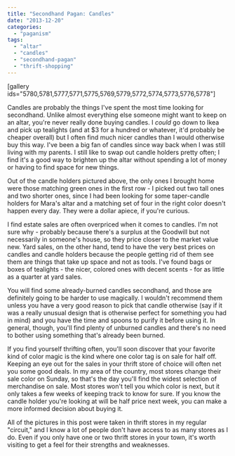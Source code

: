 ```yaml
---
title: "Secondhand Pagan: Candles"
date: "2013-12-20"
categories: 
  - "paganism"
tags: 
  - "altar"
  - "candles"
  - "secondhand-pagan"
  - "thrift-shopping"
---
```


\[gallery ids="5780,5781,5777,5771,5775,5769,5779,5772,5774,5773,5776,5778"\]

Candles are probably the things I've spent the most time looking for secondhand. Unlike almost everything else someone might want to keep on an altar, you're never really done buying candles. I _could_ go down to Ikea and pick up tealights (and at $3 for a hundred or whatever, it'd probably be cheaper overall) but I often find much nicer candles than I would otherwise buy this way. I've been a big fan of candles since way back when I was still living with my parents. I still like to swap out candle holders pretty often; I find it's a good way to brighten up the altar without spending a lot of money or having to find space for new things.

Out of the candle holders pictured above, the only ones I brought home were those matching green ones in the first row - I picked out two tall ones and two shorter ones, since I had been looking for some taper-candle holders for Mara's altar and a matching set of four in the right color doesn't happen every day. They were a dollar apiece, if you're curious.

I find estate sales are often overpriced when it comes to candles. I'm not sure why - probably because there's a surplus at the Goodwill but not necessarily in someone's house, so they price closer to the market value new. Yard sales, on the other hand, tend to have the very best prices on candles and candle holders because the people getting rid of them see them are things that take up space and not as tools. I've found bags or boxes of tealights - the nicer, colored ones with decent scents - for as little as a quarter at yard sales.

You will find some already-burned candles secondhand, and those are definitely going to be harder to use magically. I wouldn't recommend them unless you have a very good reason to pick that candle otherwise (say if it was a really unusual design that is otherwise perfect for something you had in mind) and you have the time and spoons to purify it before using it. In general, though, you'll find plenty of unburned candles and there's no need to bother using something that's already been burned.

If you find yourself thrifting often, you'll soon discover that your favorite kind of color magic is the kind where one color tag is on sale for half off. Keeping an eye out for the sales in your thrift store of choice will often net you some good deals. In my area of the country, most stores change their sale color on Sunday, so that's the day you'll find the widest selection of merchandise on sale. Most stores won't tell you which color is next, but it only takes a few weeks of keeping track to know for sure. If you know the candle holder you're looking at will be half price next week, you can make a more informed decision about buying it.

All of the pictures in this post were taken in thrift stores in my regular "circuit," and I know a lot of people don't have access to as many stores as I do. Even if you only have one or two thrift stores in your town, it's worth visiting to get a feel for their strengths and weaknesses.
